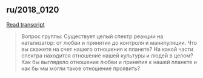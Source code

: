 ## ru/2018_0120


[Read transcript](ru/2018/2018_0120)

> Вопрос группы:  Существует целый спектр реакции на катализатор: от любви и принятия до контроля и манипуляции. Что вы скажете на счет нашего отношения к планете? На какой части спектра находится отношение нашей культуры и людей в целом? Как бы выглядело отношение любви и принятия к нашей планете и как бы мы могли такое отношение проявить?

[<i class="fas fa-file-pdf"></i>](http://llresearch.org/transcripts/issues/2018_russian/2018_0120.aspx) [<i class="fas fa-external-link-alt"></i>](http://llresearch.org/transcripts/issues/2018_russian/2018_0120.aspx)
 